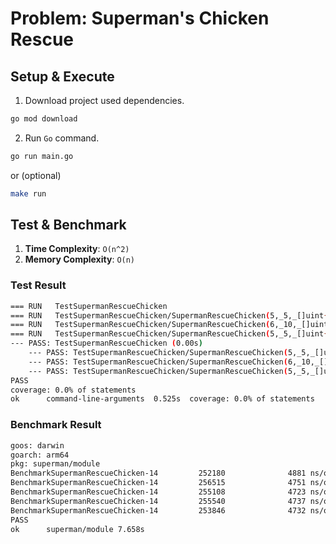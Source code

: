 # Problem: Superman's Chicken Rescue

## Setup & Execute
1. Download project used dependencies.
```bash
go mod download
```

2. Run `Go` command.
```bash
go run main.go
```
or (optional)
```bash
make run
```

## Test & Benchmark
1. **Time Complexity**: `O(n^2)`
2. **Memory Complexity**: `O(n)`

### Test Result
```bash
=== RUN   TestSupermanRescueChicken
=== RUN   TestSupermanRescueChicken/SupermanRescueChicken(5,_5,_[]uint{2,_5,_10,_12,_15})
=== RUN   TestSupermanRescueChicken/SupermanRescueChicken(6,_10,_[]uint{1,_11,_30,_34,_35,_37})
=== RUN   TestSupermanRescueChicken/SupermanRescueChicken(5,_5,_[]uint{2,_5,_10,_12,_15,_16,_17,_18,_18,_20})
--- PASS: TestSupermanRescueChicken (0.00s)
    --- PASS: TestSupermanRescueChicken/SupermanRescueChicken(5,_5,_[]uint{2,_5,_10,_12,_15}) (0.00s)
    --- PASS: TestSupermanRescueChicken/SupermanRescueChicken(6,_10,_[]uint{1,_11,_30,_34,_35,_37}) (0.00s)
    --- PASS: TestSupermanRescueChicken/SupermanRescueChicken(5,_5,_[]uint{2,_5,_10,_12,_15,_16,_17,_18,_18,_20}) (0.00s)
PASS
coverage: 0.0% of statements
ok      command-line-arguments  0.525s  coverage: 0.0% of statements
```

### Benchmark Result
```bash
goos: darwin
goarch: arm64
pkg: superman/module
BenchmarkSupermanRescueChicken-14         252180              4881 ns/op
BenchmarkSupermanRescueChicken-14         256515              4751 ns/op
BenchmarkSupermanRescueChicken-14         255108              4723 ns/op
BenchmarkSupermanRescueChicken-14         255540              4737 ns/op
BenchmarkSupermanRescueChicken-14         253846              4732 ns/op
PASS
ok      superman/module 7.658s
```